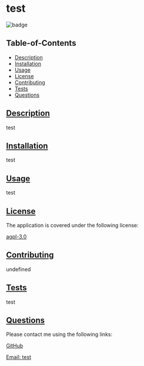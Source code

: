 
  # test
  
  
  ![badge](https://img.shields.io/badge/license-agpl-3.0-blue)
    

  ## Table-of-Contents

  * [Description](#description)
  * [Installation](#installation)
  * [Usage](#usage)
  * [License](#license)
  * [Contributing](#contributing)
  * [Tests](#tests)
  * [Questions](#questions)
  
  ## [Description](#table-of-contents)

  test

  ## [Installation](#table-of-contents)

  test

  ## [Usage](#table-of-contents)

  test

  
  ## [License](#table-of-contents)

  The application is covered under the following license:

  [agpl-3.0](https://choosealicense.com/licenses/agpl-3.0)
    

  ## [Contributing](#table-of-contents)

  undefined

  ## [Tests](#table-of-contents)

  test

  ## [Questions](#table-of-contents)

  Please contact me using the following links:

  [GitHub](https://github.com/test)

  [Email: test](mailto:test)
